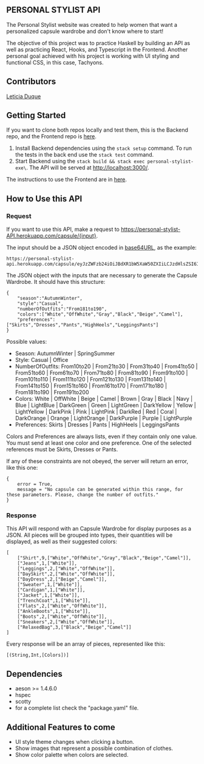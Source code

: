 ## PERSONAL STYLIST API

The Personal Stylist website was created to help women that want a personalized capsule wardrobe and don't know where to start!

The objective of this project was to practice Haskell by building an API as well as practicing React, Hooks, and Typescript in the Frontend. Another personal goal achieved with his project is working with UI styling and functional CSS, in this case, Tachyons.

## Contributors

[Leticia Duque](https://github.com/Lzduque) 

## Getting Started

If you want to clone both repos locally and test them, this is the Backend repo, and the Frontend repo is [here](https://github.com/Lzduque/personal-stylist).

1. Install Backend dependencies using the `stack setup` command. To run the tests in the back end use the `stack test` command.
2. Start Backend using the `stack build && stack exec personal-stylist-exe\`. The API will be served at <http://localhost:3000/>.

The instructions to use the Frontend are in [here](https://github.com/Lzduque/personal-stylist).

## How to Use this API

### Request

If you want to use this API, make a request to <https://personal-stylist-API.herokuapp.com/capsule/{input}>.

The input should be a JSON object encoded in [base64URL](https://simplycalc.com/base64url-encode.php), as the example:

```
https://personal-stylist-api.herokuapp.com/capsule/eyJzZWFzb24iOiJBdXR1bW5XaW50ZXIiLCJzdHlsZSI6IkNhc3VhbCIsIm51bWJlck9mT3V0Zml0cyI6IkZyb20xODF0bzE5MCIsImNvbG9ycyI6WyJXaGl0ZSIsIk9mZldoaXRlIiwiR3JheSIsIkJsYWNrIiwiQmVpZ2UiLCJDYW1lbCJdLCJwcmVmZXJlbmNlcyI6WyJTa2lydHMiLCJEcmVzc2VzIiwiUGFudHMiLCJIaWdoSGVlbHMiLCJMZWdnaW5nc1BhbnRzIl19
```

The JSON object with the inputs that are necessary to generate the Capsule Wardrobe. It should have this structure:

```
{
    "season":"AutumnWinter",
    "style":"Casual",
    "numberOfOutfits":"From181to190",
    "colors":["White","OffWhite","Gray","Black","Beige","Camel"],
    "preferences":["Skirts","Dresses","Pants","HighHeels","LeggingsPants"]
}
```

Possible values:

- Season: AutumnWinter | SpringSummer
- Style: Casual | Office
- NumberOfOutfits: From10to20 | From21to30 | From31to40 | From41to50 | From51to60 | From61to70 | From71to80 | From81to90 | From91to100 | From101to110 | From111to120 | From121to130 | From131to140 | From141to150 | From151to160 | From161to170 | From171to180 | From181to190 | From191to200
- Colors: White | OffWhite | Beige | Camel | Brown | Gray | Black | Navy | Blue | LightBlue | DarkGreen | Green | LightGreen | DarkYellow | Yellow | LightYellow | DarkPink | Pink | LightPink | DarkRed | Red | Coral | DarkOrange | Orange | LightOrange | DarkPurple | Purple | LightPurple
- Preferences: Skirts | Dresses | Pants | HighHeels | LeggingsPants

Colors and Preferences are always lists, even if they contain only one value.
You must send at least one color and one preference.
One of the selected references must be Skirts, Dresses or Pants.

If any of these constraints are not obeyed, the server will return an error, like this one:

```
{ 
    error = True, 
    message = "No capsule can be generated within this range, for these parameters. Please, change the number of outfits." 
}
```

### Response

This API will respond with an Capsule Wardrobe for display purposes as a JSON. All pieces will be grouped into types, their quantities will be displayed, as well as their suggested colors:

```
[
    ["Shirt",9,["White","OffWhite","Gray","Black","Beige","Camel"]],
    ["Jeans",1,["White"]],
    ["Leggings",2,["White","OffWhite"]],
    ["DaySkirt",2,["White","OffWhite"]],
    ["DayDress",2,["Beige","Camel"]],
    ["Sweater",1,["White"]],
    ["Cardigan",1,["White"]],
    ["Jacket",1,["White"]],
    ["TrenchCoat",1,["White"]],
    ["Flats",2,["White","OffWhite"]],
    ["AnkleBoots",1,["White"]],
    ["Boots",2,["White","OffWhite"]],
    ["Sneakers",2,["White","OffWhite"]],
    ["RelaxedBag",3,["Black","Beige","Camel"]]
]
```

Every response will be an array of pieces, represented like this:

```
[(String,Int,[Colors])]
```

## Dependencies

- aeson >= 1.4.6.0
- hspec
- scotty
- for a complete list check the "package.yaml" file.

## Additional Features to come

- UI style theme changes when clicking a button.
- Show images that represent a possible combination of clothes.
- Show color palette when colors are selected.

